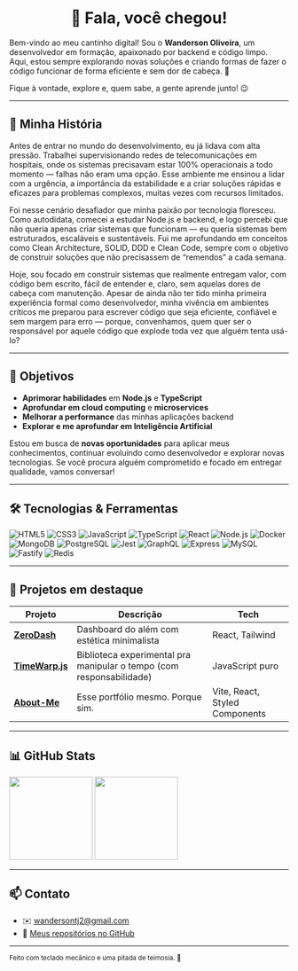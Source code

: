 <h1 align="center">👋 Fala, você chegou!</h1>

Bem-vindo ao meu cantinho digital! Sou o **Wanderson Oliveira**, um desenvolvedor em formação, apaixonado por backend e código limpo. Aqui, estou sempre explorando novas soluções e criando formas de fazer o código funcionar de forma eficiente e sem dor de cabeça. 🚀

Fique à vontade, explore e, quem sabe, a gente aprende junto! 😉

---

## 🚀 Minha História

Antes de entrar no mundo do desenvolvimento, eu já lidava com alta pressão. Trabalhei supervisionando redes de telecomunicações em hospitais, onde os sistemas precisavam estar 100% operacionais a todo momento — falhas não eram uma opção. Esse ambiente me ensinou a lidar com a urgência, a importância da estabilidade e a criar soluções rápidas e eficazes para problemas complexos, muitas vezes com recursos limitados.

Foi nesse cenário desafiador que minha paixão por tecnologia floresceu. Como autodidata, comecei a estudar Node.js e backend, e logo percebi que não queria apenas criar sistemas que funcionam — eu queria sistemas bem estruturados, escaláveis e sustentáveis. Fui me aprofundando em conceitos como Clean Architecture, SOLID, DDD e Clean Code, sempre com o objetivo de construir soluções que não precisassem de “remendos” a cada semana.

Hoje, sou focado em construir sistemas que realmente entregam valor, com código bem escrito, fácil de entender e, claro, sem aquelas dores de cabeça com manutenção. Apesar de ainda não ter tido minha primeira experiência formal como desenvolvedor, minha vivência em ambientes críticos me preparou para escrever código que seja eficiente, confiável e sem margem para erro — porque, convenhamos, quem quer ser o responsável por aquele código que explode toda vez que alguém tenta usá-lo?

---

## 🎯 Objetivos

- **Aprimorar habilidades** em **Node.js** e **TypeScript**
- **Aprofundar em cloud computing** e **microservices**
- **Melhorar a performance** das minhas aplicações backend
- **Explorar e me aprofundar em Inteligência Artificial**

Estou em busca de **novas oportunidades** para aplicar meus conhecimentos, continuar evoluindo como desenvolvedor e explorar novas tecnologias. Se você procura alguém comprometido e focado em entregar qualidade, vamos conversar!

---

## 🛠️ Tecnologias & Ferramentas

![HTML5](https://img.shields.io/badge/-HTML5-E34F26?logo=html5&logoColor=white&style=for-the-badge)
![CSS3](https://img.shields.io/badge/-CSS3-1572B6?logo=css3&logoColor=white&style=for-the-badge)
![JavaScript](https://img.shields.io/badge/-JavaScript-F7DF1E?logo=javascript&logoColor=black&style=for-the-badge)
![TypeScript](https://img.shields.io/badge/-TypeScript-3178C6?logo=typescript&logoColor=white&style=for-the-badge)
![React](https://img.shields.io/badge/-React-61DAFB?logo=react&logoColor=black&style=for-the-badge)
![Node.js](https://img.shields.io/badge/-Node.js-339933?logo=node.js&logoColor=white&style=for-the-badge)
![Docker](https://img.shields.io/badge/-Docker-2496ED?logo=docker&logoColor=white&style=for-the-badge)
![MongoDB](https://img.shields.io/badge/-MongoDB-47A248?logo=mongodb&logoColor=white&style=for-the-badge)
![PostgreSQL](https://img.shields.io/badge/-PostgreSQL-336791?logo=postgresql&logoColor=white&style=for-the-badge)
![Jest](https://img.shields.io/badge/-Jest-C21325?logo=jest&logoColor=white&style=for-the-badge)
![GraphQL](https://img.shields.io/badge/-GraphQL-E10098?logo=graphql&logoColor=white&style=for-the-badge)
![Express](https://img.shields.io/badge/-Express-000000?logo=express&logoColor=white&style=for-the-badge)
![MySQL](https://img.shields.io/badge/-MySQL-4479A1?logo=mysql&logoColor=white&style=for-the-badge)
![Fastify](https://img.shields.io/badge/-Fastify-00C49A?logo=fastify&logoColor=white&style=for-the-badge)
![Redis](https://img.shields.io/badge/-Redis-DC382D?logo=redis&logoColor=white&style=for-the-badge)

---

## 📌 Projetos em destaque

| Projeto                                                 | Descrição                                                            | Tech                           |
| ------------------------------------------------------- | -------------------------------------------------------------------- | ------------------------------ |
| [**ZeroDash**](https://github.com/seu-user/zerodash)    | Dashboard do além com estética minimalista                           | React, Tailwind                |
| [**TimeWarp.js**](https://github.com/seu-user/timewarp) | Biblioteca experimental pra manipular o tempo (com responsabilidade) | JavaScript puro                |
| [**About-Me**](https://seu-site.vercel.app)             | Esse portfólio mesmo. Porque sim.                                    | Vite, React, Styled Components |

---

## 📊 GitHub Stats

<div align="justify">
  <img src="https://github-readme-stats.vercel.app/api?username=soywandsu&show_icons=true&theme=tokyonight" height="150"/>
  <img src="https://github-readme-stats.vercel.app/api/top-langs/?username=soywandsu&layout=compact&theme=tokyonight" height="150"/>
</div>

---

## 📫 Contato

- ✉️ [wandersontj2@gmail.com](mailto:wandersontj2@gmail.com)
- 📁 [Meus repositórios no GitHub](https://github.com/soywandsu)
  <!-- - 🌐 [seu-site.vercel.app](https://seu-site.vercel.app) -->
  <!-- - 🐦 [@seuTwitter](https://twitter.com/seuTwitter) -->

---

<sub>Feito com teclado mecânico e uma pitada de teimosia. 🚀</sub>
